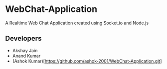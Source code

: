 # WebChat-Application
A Realtime Web Chat Application created using Socket.io and Node.js

## Developers
- Akshay Jain
- Anand Kumar
- (Ashok Kumar)[https://github.com/ashok-2001/WebChat-Application.git]
